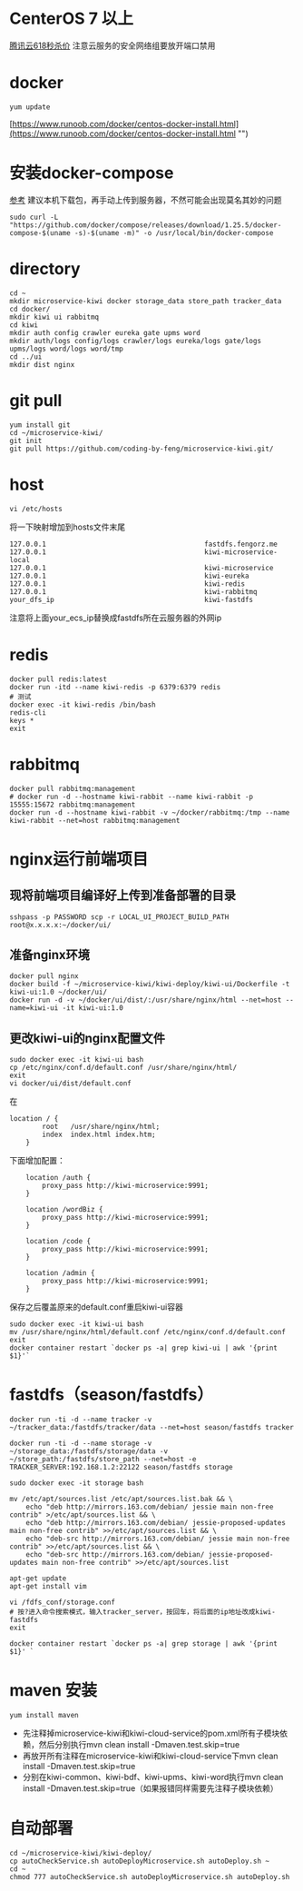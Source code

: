 # CenterOS 7 以上
[腾讯云618秒杀价](https://cloud.tencent.com/act/618party?fromSource=gwzcw.3621912.3621912.3621912&utm_medium=cpc&utm_id=gwzcw.3621912.3621912.3621912&from=console&cps_key=28653b30444ff81cf593422221fb1ba3 "")
注意云服务的安全网络组要放开端口禁用

# docker
```
yum update
```
[https://www.runoob.com/docker/centos-docker-install.html](https://www.runoob.com/docker/centos-docker-install.html "")

# 安装docker-compose
[参考](https://www.runoob.com/docker/docker-compose.html "")
建议本机下载包，再手动上传到服务器，不然可能会出现莫名其妙的问题
```
sudo curl -L "https://github.com/docker/compose/releases/download/1.25.5/docker-compose-$(uname -s)-$(uname -m)" -o /usr/local/bin/docker-compose
```

# directory
```
cd ~
mkdir microservice-kiwi docker storage_data store_path tracker_data
cd docker/
mkdir kiwi ui rabbitmq
cd kiwi
mkdir auth config crawler eureka gate upms word
mkdir auth/logs config/logs crawler/logs eureka/logs gate/logs upms/logs word/logs word/tmp
cd ../ui
mkdir dist nginx
```

# git pull
```
yum install git
cd ~/microservice-kiwi/
git init
git pull https://github.com/coding-by-feng/microservice-kiwi.git/
```

# host
```
vi /etc/hosts
```
将一下映射增加到hosts文件末尾
```
127.0.0.1                                       fastdfs.fengorz.me
127.0.0.1                                       kiwi-microservice-local
127.0.0.1                                       kiwi-microservice
127.0.0.1                                       kiwi-eureka
127.0.0.1                                       kiwi-redis
127.0.0.1                                       kiwi-rabbitmq
your_dfs_ip                                     kiwi-fastdfs
```
注意将上面your_ecs_ip替换成fastdfs所在云服务器的外网ip

# redis
```
docker pull redis:latest
docker run -itd --name kiwi-redis -p 6379:6379 redis
# 测试
docker exec -it kiwi-redis /bin/bash
redis-cli
keys *
exit
```

# rabbitmq
```
docker pull rabbitmq:management
# docker run -d --hostname kiwi-rabbit --name kiwi-rabbit -p 15555:15672 rabbitmq:management
docker run -d --hostname kiwi-rabbit -v ~/docker/rabbitmq:/tmp --name kiwi-rabbit --net=host rabbitmq:management
```

# nginx运行前端项目
## 现将前端项目编译好上传到准备部署的目录
```
sshpass -p PASSWORD scp -r LOCAL_UI_PROJECT_BUILD_PATH root@x.x.x.x:~/docker/ui/
```
## 准备nginx环境
```
docker pull nginx
docker build -f ~/microservice-kiwi/kiwi-deploy/kiwi-ui/Dockerfile -t kiwi-ui:1.0 ~/docker/ui/
docker run -d -v ~/docker/ui/dist/:/usr/share/nginx/html --net=host --name=kiwi-ui -it kiwi-ui:1.0
```
## 更改kiwi-ui的nginx配置文件
```
sudo docker exec -it kiwi-ui bash
cp /etc/nginx/conf.d/default.conf /usr/share/nginx/html/
exit
vi docker/ui/dist/default.conf
```
在
```
location / {
        root   /usr/share/nginx/html;
        index  index.html index.htm;
    }
```
下面增加配置：
```
    location /auth {
        proxy_pass http://kiwi-microservice:9991;
    }

    location /wordBiz {
        proxy_pass http://kiwi-microservice:9991;
    }

    location /code {
        proxy_pass http://kiwi-microservice:9991;
    }

    location /admin {
        proxy_pass http://kiwi-microservice:9991;
    }
```
保存之后覆盖原来的default.conf重启kiwi-ui容器
```
sudo docker exec -it kiwi-ui bash
mv /usr/share/nginx/html/default.conf /etc/nginx/conf.d/default.conf
exit
docker container restart `docker ps -a| grep kiwi-ui | awk '{print $1}'`
```

# fastdfs（season/fastdfs）
```
docker run -ti -d --name tracker -v ~/tracker_data:/fastdfs/tracker/data --net=host season/fastdfs tracker

docker run -ti -d --name storage -v ~/storage_data:/fastdfs/storage/data -v ~/store_path:/fastdfs/store_path --net=host -e TRACKER_SERVER:192.168.1.2:22122 season/fastdfs storage

sudo docker exec -it storage bash

mv /etc/apt/sources.list /etc/apt/sources.list.bak && \
    echo "deb http://mirrors.163.com/debian/ jessie main non-free contrib" >/etc/apt/sources.list && \
    echo "deb http://mirrors.163.com/debian/ jessie-proposed-updates main non-free contrib" >>/etc/apt/sources.list && \
    echo "deb-src http://mirrors.163.com/debian/ jessie main non-free contrib" >>/etc/apt/sources.list && \
    echo "deb-src http://mirrors.163.com/debian/ jessie-proposed-updates main non-free contrib" >>/etc/apt/sources.list

apt-get update
apt-get install vim

vi /fdfs_conf/storage.conf
# 按?进入命令搜索模式，输入tracker_server，按回车，将后面的ip地址改成kiwi-fastdfs
exit

docker container restart `docker ps -a| grep storage | awk '{print $1}' `
```

# maven 安装
```
yum install maven
```
- 先注释掉microservice-kiwi和kiwi-cloud-service的pom.xml所有子模块依赖，然后分别执行mvn clean install -Dmaven.test.skip=true
- 再放开所有注释在microservice-kiwi和kiwi-cloud-service下mvn clean install -Dmaven.test.skip=true
- 分别在kiwi-common、kiwi-bdf、kiwi-upms、kiwi-word执行mvn clean install -Dmaven.test.skip=true（如果报错同样需要先注释子模块依赖）

# 自动部署
```
cd ~/microservice-kiwi/kiwi-deploy/
cp autoCheckService.sh autoDeployMicroservice.sh autoDeploy.sh ~
cd ~
chmod 777 autoCheckService.sh autoDeployMicroservice.sh autoDeploy.sh 
```

